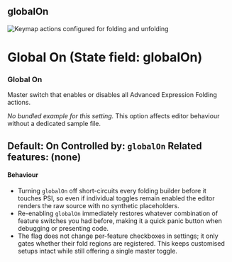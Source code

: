 ## globalOn

![Keymap actions configured for folding and unfolding](https://github.com/AntoniRokitnicki/AdvancedExpressionFolding/assets/3055326/35863f50-d441-4402-8172-db6e75962350)

# Global On (State field: globalOn)

### Global On
Master switch that enables or disables all Advanced Expression Folding actions.

_No bundled example for this setting._
This option affects editor behaviour without a dedicated sample file.

Default: On
Controlled by: `globalOn`
Related features: (none)
---

#### Behaviour

- Turning `globalOn` off short-circuits every folding builder before it touches PSI, so even if individual toggles remain enabled the editor renders the raw source with no synthetic placeholders.
- Re-enabling `globalOn` immediately restores whatever combination of feature switches you had before, making it a quick panic button when debugging or presenting code.
- The flag does not change per-feature checkboxes in settings; it only gates whether their fold regions are registered. This keeps customised setups intact while still offering a single master toggle.
